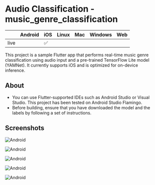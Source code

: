 # Audio Classification - music_genre_classification

|      | Android | iOS | Linux | Mac | Windows | Web |
|------|---------|-----|-------|-----|---------|-----|
| live |         | ✅   |       |     |         |     |

This project is a sample Flutter app that performs real-time music genre classification using audio input and a pre-trained TensorFlow Lite model (YAMNet). It currently supports iOS and is optimized for on-device inference.

## About

- You can use Flutter-supported IDEs such as Android Studio or Visual Studio.
  This project has been tested on Android Studio Flamingo.
- Before building, ensure that you have downloaded the model and the labels by
  following a set of instructions.


## Screenshots

![Android](screenshots/IMG_2908.jpg)

![Android](screenshots/IMG_2905.jpg)

![Android](screenshots/IMG_2906.jpg)

![Android](screenshots/IMG_2912.jpg)

![Android](screenshots/IMG_2913.jpg)

